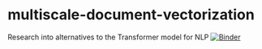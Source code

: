 # multiscale-document-vectorization
Research into alternatives to the Transformer model for NLP
[![Binder](https://mybinder.org/badge_logo.svg)](https://mybinder.org/v2/gh/PeteBleackley/multiscale-document-vectorization/main)
